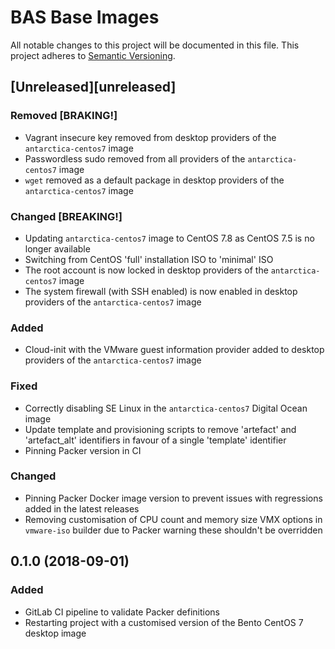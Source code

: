 # BAS Base Images

All notable changes to this project will be documented in this file.
This project adheres to [Semantic Versioning](http://semver.org/spec/v2.0.0.html).

## [Unreleased][unreleased]

### Removed [BRAKING!]

* Vagrant insecure key removed from desktop providers of the `antarctica-centos7` image
* Passwordless sudo removed from all providers of the `antarctica-centos7` image
* `wget` removed as a default package in desktop providers of the `antarctica-centos7` image

### Changed [BREAKING!]

* Updating `antarctica-centos7` image to CentOS 7.8 as CentOS 7.5 is no longer available
* Switching from CentOS 'full' installation ISO to 'minimal' ISO
* The root account is now locked in desktop providers of the `antarctica-centos7` image
* The system firewall (with SSH enabled) is now enabled in desktop providers of the `antarctica-centos7` image

### Added

* Cloud-init with the VMware guest information provider added to desktop providers of the `antarctica-centos7` image

### Fixed

* Correctly disabling SE Linux in the `antarctica-centos7` Digital Ocean image
* Update template and provisioning scripts to remove 'artefact' and 'artefact_alt' identifiers in favour of a single 
  'template' identifier
* Pinning Packer version in CI

### Changed

* Pinning Packer Docker image version to prevent issues with regressions added in the latest releases
* Removing customisation of CPU count and memory size VMX options in `vmware-iso` builder due to Packer warning these
  shouldn't be overridden

## 0.1.0 (2018-09-01)

### Added

* GitLab CI pipeline to validate Packer definitions
* Restarting project with a customised version of the Bento CentOS 7 desktop image
